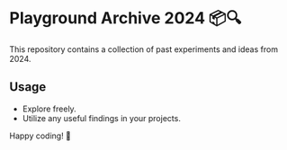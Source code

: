 # Playground Archive 2024 📦🔍

This repository contains a collection of past experiments and ideas from 2024.

## Usage

- Explore freely.
- Utilize any useful findings in your projects.

Happy coding! 🚀
